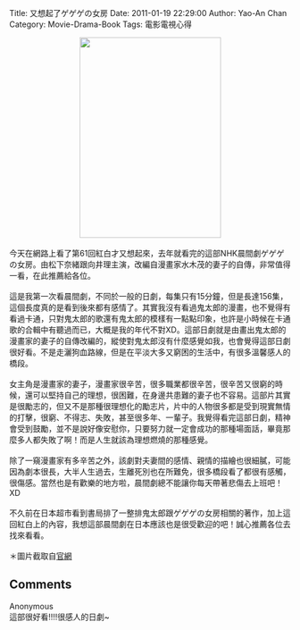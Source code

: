 Title: 又想起了ゲゲゲの女房
Date: 2011-01-19 22:29:00
Author: Yao-An Chan
Category: Movie-Drama-Book
Tags: 電影電視心得


<div class='post'>
<div class="separator" style="clear: both; text-align: center;"><a href="http://2.bp.blogspot.com/_mvtDPM7iODU/TTfF6llilCI/AAAAAAAAJek/sujtGoJFWTs/s1600/Screen%2Bshot%2B2011-01-19%2Bat%2B9.09.38%2BPM.png" imageanchor="1" style="margin-left: 1em; margin-right: 1em;"><img border="0" height="359" src="http://2.bp.blogspot.com/_mvtDPM7iODU/TTfF6llilCI/AAAAAAAAJek/sujtGoJFWTs/s400/Screen%2Bshot%2B2011-01-19%2Bat%2B9.09.38%2BPM.png" width="253" /></a></div><br />今天在網路上看了第61回紅白才又想起來，去年就看完的這部NHK晨間劇ゲゲゲの女房。由松下奈緒跟向井理主演，改編自漫畫家水木茂的妻子的自傳，非常值得一看，在此推薦給各位。<br /><br />這是我第一次看晨間劇，不同於一般的日劇，每集只有15分鐘，但是長達156集，這個長度真的是看到後來都有感情了。其實我沒有看過鬼太郎的漫畫，也不覺得有看過卡通，只對鬼太郎的歌還有鬼太郎的模樣有一點點印象，也許是小時候在卡通歌的合輯中有聽過而已，大概是我的年代不對XD。這部日劇就是由畫出鬼太郎的漫畫家的妻子的自傳改編的，縱使對鬼太郎沒有什麼感覺如我，也會覺得這部日劇很好看。不是走灑狗血路線，但是在平淡大多又窮困的生活中，有很多溫馨感人的橋段。<br /><br />女主角是漫畫家的妻子，漫畫家很辛苦，很多職業都很辛苦，很辛苦又很窮的時候，還可以堅持自己的理想，很困難，在身邊共患難的妻子也不容易。這部片其實是很勵志的，但又不是那種很理想化的勵志片，片中的人物很多都是受到現實無情的打擊，很窮、不得志、失敗，甚至很多年、一輩子。我覺得看完這部日劇，精神會受到鼓勵，並不是說好像安慰你，只要努力就一定會成功的那種場面話，畢竟那麼多人都失敗了啊！而是人生就該為理想燃燒的那種感覺。<br /><br />除了一窺漫畫家有多辛苦之外，該劇對夫妻間的感情、親情的描繪也很細膩，可能因為劇本很長，大半人生過去，生離死別也在所難免，很多橋段看了都很有感觸，很傷感。當然也是有歡樂的地方啦，晨間劇總不能讓你每天帶著悲傷去上班吧！XD<br /><br />不久前在日本超市看到書局排了一整排鬼太郎跟ゲゲゲの女房相關的著作，加上這回紅白上的內容，我想這部晨間劇在日本應該也是很受歡迎的吧！誠心推薦各位去找來看看。<br /><br />＊圖片截取自<a href="http://www9.nhk.or.jp/gegege/index.html">官網</a></div>
<h2>Comments</h2>
<div class='comments'>
<div class='comment'>
<div class='author'>Anonymous</div>
<div class='content'>
這部很好看!!!!很感人的日劇~</div>
</div>
</div>
